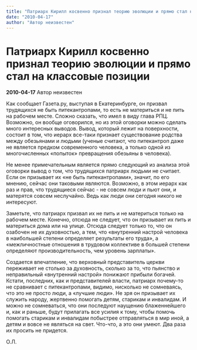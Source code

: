 ```yaml
---
title: "Патриарх Кирилл косвенно признал теорию эволюции и прямо стал на классовые позиции"
date: "2010-04-17"
author: "Автор неизвестен"
---
```


# Патриарх Кирилл косвенно признал теорию эволюции и прямо стал на классовые позиции

**2010-04-17** Автор неизвестен

Как сообщает Газета.ру, выступая в Екатеринбурге, он призвал трудящихся не быть питекантропами, то есть не материться и не пить на рабочем месте. Сложно сказать, что имел в виду глава РПЦ. Возможно, он вообще оговорился, но из этой оговорки можно сделать много интересных выводов. Вывод, который лежит на поверхности, состоит в том, что иерарх все-таки признает существование родства между обезьянами и людьми (ученые считают, что питекантроп даже не является предком современного человека, а только одной из многочисленных «попыток» превращения обезьяны в человека).

Не менее примечательным является прямо следующий из анализа этой оговорки вывод о том, что трудящихся патриарх людьми не считает. Если он призывает их «не быть питекантропами», значит, по его мнению, сейчас они таковыми являются. Возможно, в этом иерарх как раз и прав, что трудящиеся сейчас - не совсем люди и пьют они, и матерятся совсем неслучайно. Ведь как люди они сегодня никого не интересуют.

Заметьте, что патриарх призвал их не пить и не материться только на рабочем месте. Конечно, отсюда не следует, что он призывает их пить и материться дома или на улице. Отсюда следует только то, что он озабочен не их духовностью, а тем, что «внутренний настрой человека в наибольшей степени определяет результаты его труда», а «межличностные отношения в трудовом коллективе в большей степени определяют производительность, чем уровень зарплаты».

Создается впечатление, что верховный представитель церкви переживает не столько за духовность, сколько за то, что пьянство и неправильный «внутренний настрой» понижают прибыли богачей. Кстати, последних, как и представителей власти, патриарх почему-то не сравнивает с питекантропами, видимо, нисколько не сомневаясь, что это не просто люди, а «лучшие люди». Не зря он призывает их служить народу, жертвенно помогать детям, старикам и инвалидам. И можно не сомневаться, что они последуют наущению блаженнейшего и, как и раньше, будут прилагать все усилия к тому, чтобы помочь помогать старикам и инвалидам побыстрее отправляться в мир иной, а детям и вовсе не являться на свет. Что-что, а это они умеют. Два раза их просить не придется.

О.Л.